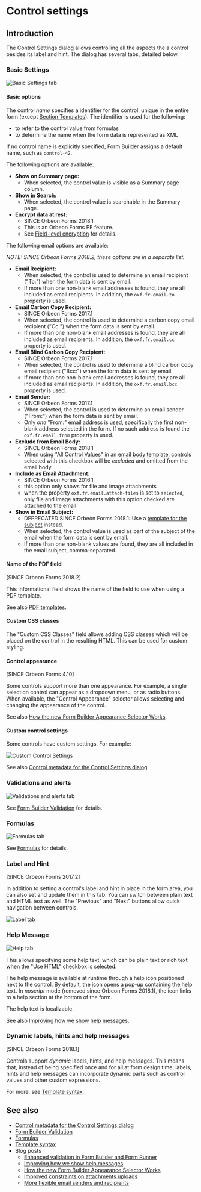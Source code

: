 # Control settings

## Introduction

The Control Settings dialog allows controlling all the aspects the a control besides its label and hint. The dialog
has several tabs, detailed below.

### Basic Settings

![Basic Settings tab](images/control-settings.png)

#### Basic options

The control *name* specifies a identifier for the control, unique in the entire form (except [Section Templates](section-templates.md)). The
identifier is used for the following:

- to refer to the control value from formulas
- to determine the name when the form data is represented as XML

If no control name is explicitly specified, Form Builder assigns a default name, such as `control-42`.

The following options are available:

- __Show on Summary page:__
    - When selected, the control value is visible as a Summary page column.
- __Show in Search:__
    - When selected, the control value is searchable in the Summary page.
- __Encrypt data at rest:__
    - SINCE Orbeon Forms 2018.1
    - This is an Orbeon Forms PE feature.
    - See [Field-level encryption](/form-builder/field-level-encryption.md) for details.
    
The following email options are available:

*NOTE: SINCE Orbeon Forms 2018.2, these options are in a separate list.*
    
- __Email Recipient:__
    - When selected, the control is used to determine an email recipient ("To:") when the form data is sent by email.
    - If more than one non-blank email addresses is found, they are all included as email recipients. In addition, the `oxf.fr.email.to` property is used.
- __Email Carbon Copy Recipient:__
    - SINCE Orbeon Forms 2017.1
    - When selected, the control is used to determine a carbon copy email recipient ("Cc:") when the form data is sent by email.
    - If more than one non-blank email addresses is found, they are all included as email recipients. In addition, the `oxf.fr.email.cc` property is used.
- __Email Blind Carbon Copy Recipient:__
    - SINCE Orbeon Forms 2017.1
    - When selected, the control is used to determine a blind carbon copy email recipient ("Bcc:") when the form data is sent by email.
    - If more than one non-blank email addresses is found, they are all included as email recipients. In addition, the `oxf.fr.email.bcc` property is used.
- __Email Sender:__
    - SINCE Orbeon Forms 2017.1
    - When selected, the control is used to determine an email sender ("From:") when the form data is sent by email.
    - Only *one* "From:" email address is used, specifically the first non-blank address selected in the form. If no such address is found the `oxf.fr.email.from` property is used.
- __Exclude from Email Body:__
    - SINCE Orbeon Forms 2018.1
    - When using "All Control Values" in an [email body template](email-settings.md), controls selected with this checkbox will be
      *excluded* and omitted from the email body.
- __Include as Email Attachment__:
    - SINCE Orbeon Forms 2016.1
    - this option only shows for file and image attachments
    - when the property `oxf.fr.email.attach-files` is set to `selected`, only file and image attachments with this option checked are attached to the email
- __Show in Email Subject:__
    - DEPRECATED SINCE Orbeon Forms 2018.1: Use a [template for the subject](email-settings.md) instead.
    - When selected, the control value is used as part of the subject of the email when the form data is sent by email.
    - If more than one non-blank values are found, they are all included in the email subject, comma-separated.

#### Name of the PDF field

[SINCE Orbeon Forms 2018.2]

This informational field shows the name of the field to use when using a PDF template.

See also [PDF templates](/form-builder/pdf-templates.md).

#### Custom CSS classes

The "Custom CSS Classes" field allows adding CSS classes which will be placed on the control in the resulting HTML. This can be used for custom styling.

#### Control appearance

[SINCE Orbeon Forms 4.10]

Some controls support more than one appearance. For example, a single selection control can appear as a dropdown menu,
or as radio buttons. When available, the "Control Appearance" selector allows selecting and changing the appearance of
the control.

See also [How the new Form Builder Appearance Selector Works](https://blog.orbeon.com/2015/06/how-new-form-builder-appearance.html).

#### Custom control settings

Some controls have custom settings. For example:

![Custom Control Settings](images/control-settings-custom-properties.png)

See also [Control metadata for the Control Settings dialog](metadata.md#control-metadata-for-the-control-settings-dialog)

### Validations and alerts

![Validations and alerts tab](images/control-settings-validations.png)

See [Form Builder Validation](validation.md) for details.

### Formulas

![Formulas tab](images/control-settings-formulas.png)

See [Formulas](formulas.md) for details.

### Label and Hint

[SINCE Orbeon Forms 2017.2]

In addition to setting a control's label and hint in place in the form area, you can also set and update them in this tab. You can switch between plain text and HTML text as well. The "Previous" and "Next" buttons allow quick navigation between controls.

![Label tab](images/control-settings-label-hint.png)

### Help Message

![Help tab](images/control-settings-help.png)

This allows specifying some help text, which can be plain text or rich text when the "Use HTML" checkbox is selected.

The help message is available at runtime through a help icon positioned next to the control. By default, the icon opens a pop-up containing the help text. In *noscript* mode (removed since Orbeon Forms 2018.1), the icon links to a help section at the bottom of the form.

The help text is localizable.

See also [Improving how we show help messages](https://blog.orbeon.com/2014/01/improving-how-we-show-help-messages.html).

### Dynamic labels, hints and help messages

[SINCE Orbeon Forms 2018.1]

Controls support *dynamic* labels, hints, and help messages. This means that, instead of being specified once and for all at form design time, labels, hints and help messages can incorporate dynamic parts such as control values and other custom expressions.

For more, see [Template syntax](template-syntax.md).

## See also

- [Control metadata for the Control Settings dialog](metadata.md#control-metadata-for-the-control-settings-dialog)
- [Form Builder Validation](validation.md)
- [Formulas](formulas.md)
- [Template syntax](template-syntax.md)
- Blog posts
    - [Enhanced validation in Form Builder and Form Runner](https://blog.orbeon.com/2013/07/enhanced-validation-in-form-builder-and.html)
    - [Improving how we show help messages](https://blog.orbeon.com/2014/01/improving-how-we-show-help-messages.html)
    - [How the new Form Builder Appearance Selector Works](https://blog.orbeon.com/2015/06/how-new-form-builder-appearance.html)
    - [Improved constraints on attachments uploads](https://blog.orbeon.com/2017/04/improved-constraints-on-attachments.html)
    - [More flexible email senders and recipients](https://blog.orbeon.com/2017/05/more-flexible-email-senders-and.html)
